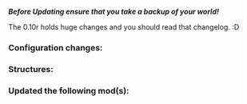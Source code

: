 ***Before Updating ensure that you take a backup of your world!***

The 0.10r holds huge changes and you should read that changelog. :D

### **__Configuration changes:__**


### **__Structures:__**


### **__Updated the following mod(s):__**
